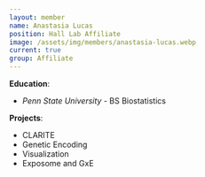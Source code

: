 ```yaml
---
layout: member
name: Anastasia Lucas
position: Hall Lab Affiliate
image: /assets/img/members/anastasia-lucas.webp
current: true
group: Affiliate
---
```


**Education**:

  * *Penn State University* - BS Biostatistics

**Projects**:

  * CLARITE
  * Genetic Encoding
  * Visualization
  * Exposome and GxE
